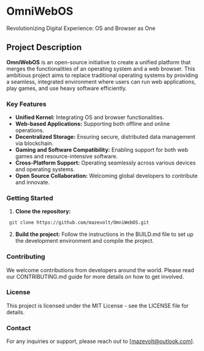 # OmniWebOS

Revolutionizing Digital Experience: OS and Browser as One

## Project Description
**OmniWebOS** is an open-source initiative to create a unified platform that merges the functionalities of an operating system and a web browser. This ambitious project aims to replace traditional operating systems by providing a seamless, integrated environment where users can run web applications, play games, and use heavy software efficiently. 

### Key Features
- **Unified Kernel:** Integrating OS and browser functionalities.
- **Web-based Applications:** Supporting both offline and online operations.
- **Decentralized Storage:** Ensuring secure, distributed data management via blockchain.
- **Gaming and Software Compatibility:** Enabling support for both web games and resource-intensive software.
- **Cross-Platform Support:** Operating seamlessly across various devices and operating systems.
- **Open Source Collaboration:** Welcoming global developers to contribute and innovate.

### Getting Started
1. **Clone the repository:**
  ```bash
   git clone https://github.com/mazevolt/OmniWebOS.git
```
2. **Build the project:**
   Follow the instructions in the BUILD.md file to set up the development environment and compile the project.
### Contributing
We welcome contributions from developers around the world. Please read our CONTRIBUTING.md guide for more details on how to get involved.

### License
This project is licensed under the MIT License - see the LICENSE file for details.

### Contact
For any inquiries or support, please reach out to [mazevolt@outlook.com].
